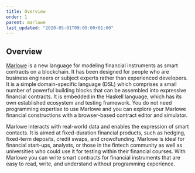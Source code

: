 ```yaml
---
title: Overview
order: 1
parent: marlowe
last_updated: "2020-05-01T09:00:00+01:00"
---
```

## Overview

[Marlowe](https://iohk.io/research/papers/#2WHKDRA8) is a new language for modeling financial instruments as smart contracts on a blockchain. It has been designed for people who are business engineers or subject experts rather than experienced developers. It is a simple domain-specific language (DSL) which comprises a small number of powerful building blocks that can be assembled into expressive financial contracts. It is embedded in the Haskell language, which has its own established ecosystem and testing framework. You do not need programming expertise to use Marlowe and you can explore your Marlowe financial constructions with a browser-based contract editor and simulator. 

Marlowe interacts with real-world data and enables the expression of smart contacts. It is aimed at fixed-duration financial products, such as hedging, fixed-term deposits, credit swaps, and crowdfunding. Marlowe is ideal for financial start-ups, analysts, or those in the fintech community as well as universities who could use it for testing within their financial courses. With Marlowe you can write smart contracts for financial instruments that are easy to read, write, and understand without programming experience.
